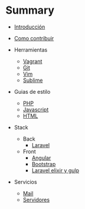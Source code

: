 # Summary

* [Introducción](README.md)
* [Como contribuir](CONTRIBUTING.md)

* Herramientas
  * [Vagrant](tools/vagrant.md)
  * [Git](tools/editores.md)
  * [Vim](tools/editores.md)
  * [Sublime](tools/editores.md)

* Guias de estilo
  * [PHP](langs/php.md)
  * [Javascript](langs/javascript.md)
  * [HTML](langs/html.md)

* Stack
  * Back
    * [Laravel](back/laravel.md)
  * Front
    * [Angular](front/angular.md)
    * [Bootstrap](front/bootstrap.md)
    * [Laravel elixir y gulp](front/laravel_elixir.md)

* Servicios
  * [Mail](services/mail.md)
  * [Servidores](services/servers.md)
